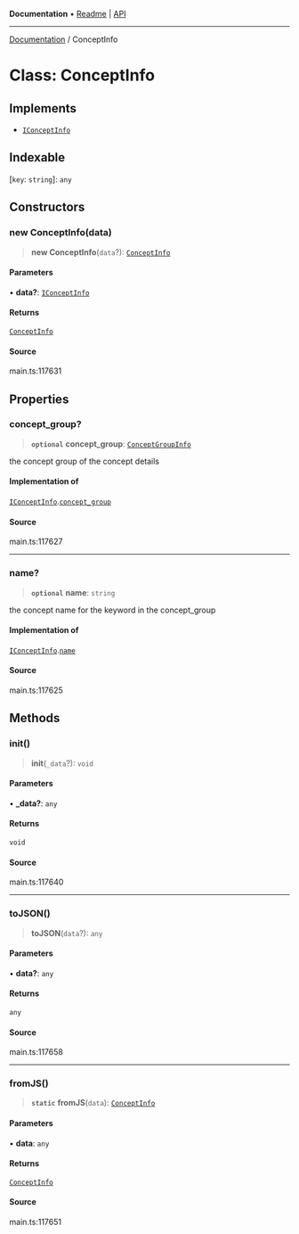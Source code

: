 **Documentation** • [Readme](../README.md) \| [API](../globals.md)

***

[Documentation](../README.md) / ConceptInfo

# Class: ConceptInfo

## Implements

- [`IConceptInfo`](../interfaces/IConceptInfo.md)

## Indexable

 \[`key`: `string`\]: `any`

## Constructors

### new ConceptInfo(data)

> **new ConceptInfo**(`data`?): [`ConceptInfo`](ConceptInfo.md)

#### Parameters

• **data?**: [`IConceptInfo`](../interfaces/IConceptInfo.md)

#### Returns

[`ConceptInfo`](ConceptInfo.md)

#### Source

main.ts:117631

## Properties

### concept\_group?

> **`optional`** **concept\_group**: [`ConceptGroupInfo`](ConceptGroupInfo.md)

the concept group of the concept details

#### Implementation of

[`IConceptInfo`](../interfaces/IConceptInfo.md).[`concept_group`](../interfaces/IConceptInfo.md#concept_group)

#### Source

main.ts:117627

***

### name?

> **`optional`** **name**: `string`

the concept name for the keyword in the concept_group

#### Implementation of

[`IConceptInfo`](../interfaces/IConceptInfo.md).[`name`](../interfaces/IConceptInfo.md#name)

#### Source

main.ts:117625

## Methods

### init()

> **init**(`_data`?): `void`

#### Parameters

• **\_data?**: `any`

#### Returns

`void`

#### Source

main.ts:117640

***

### toJSON()

> **toJSON**(`data`?): `any`

#### Parameters

• **data?**: `any`

#### Returns

`any`

#### Source

main.ts:117658

***

### fromJS()

> **`static`** **fromJS**(`data`): [`ConceptInfo`](ConceptInfo.md)

#### Parameters

• **data**: `any`

#### Returns

[`ConceptInfo`](ConceptInfo.md)

#### Source

main.ts:117651
